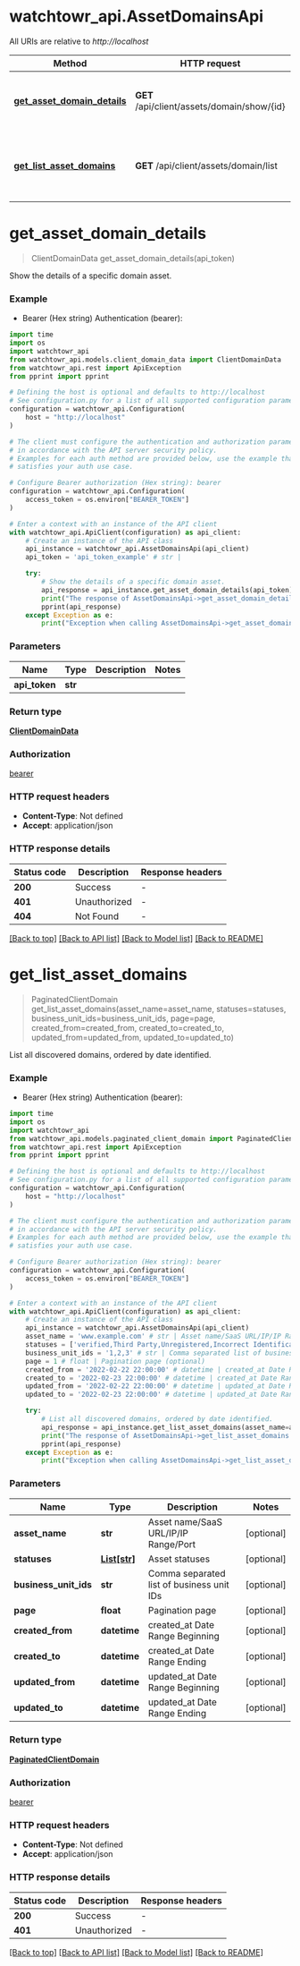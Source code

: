 # watchtowr_api.AssetDomainsApi

All URIs are relative to *http://localhost*

Method | HTTP request | Description
------------- | ------------- | -------------
[**get_asset_domain_details**](AssetDomainsApi.md#get_asset_domain_details) | **GET** /api/client/assets/domain/show/{id} | Show the details of a specific domain asset.
[**get_list_asset_domains**](AssetDomainsApi.md#get_list_asset_domains) | **GET** /api/client/assets/domain/list | List all discovered domains, ordered by date identified.


# **get_asset_domain_details**
> ClientDomainData get_asset_domain_details(api_token)

Show the details of a specific domain asset.

### Example

* Bearer (Hex string) Authentication (bearer):
```python
import time
import os
import watchtowr_api
from watchtowr_api.models.client_domain_data import ClientDomainData
from watchtowr_api.rest import ApiException
from pprint import pprint

# Defining the host is optional and defaults to http://localhost
# See configuration.py for a list of all supported configuration parameters.
configuration = watchtowr_api.Configuration(
    host = "http://localhost"
)

# The client must configure the authentication and authorization parameters
# in accordance with the API server security policy.
# Examples for each auth method are provided below, use the example that
# satisfies your auth use case.

# Configure Bearer authorization (Hex string): bearer
configuration = watchtowr_api.Configuration(
    access_token = os.environ["BEARER_TOKEN"]
)

# Enter a context with an instance of the API client
with watchtowr_api.ApiClient(configuration) as api_client:
    # Create an instance of the API class
    api_instance = watchtowr_api.AssetDomainsApi(api_client)
    api_token = 'api_token_example' # str | 

    try:
        # Show the details of a specific domain asset.
        api_response = api_instance.get_asset_domain_details(api_token)
        print("The response of AssetDomainsApi->get_asset_domain_details:\n")
        pprint(api_response)
    except Exception as e:
        print("Exception when calling AssetDomainsApi->get_asset_domain_details: %s\n" % e)
```



### Parameters

Name | Type | Description  | Notes
------------- | ------------- | ------------- | -------------
 **api_token** | **str**|  | 

### Return type

[**ClientDomainData**](ClientDomainData.md)

### Authorization

[bearer](../README.md#bearer)

### HTTP request headers

 - **Content-Type**: Not defined
 - **Accept**: application/json

### HTTP response details
| Status code | Description | Response headers |
|-------------|-------------|------------------|
**200** | Success |  -  |
**401** | Unauthorized |  -  |
**404** | Not Found |  -  |

[[Back to top]](#) [[Back to API list]](../README.md#documentation-for-api-endpoints) [[Back to Model list]](../README.md#documentation-for-models) [[Back to README]](../README.md)

# **get_list_asset_domains**
> PaginatedClientDomain get_list_asset_domains(asset_name=asset_name, statuses=statuses, business_unit_ids=business_unit_ids, page=page, created_from=created_from, created_to=created_to, updated_from=updated_from, updated_to=updated_to)

List all discovered domains, ordered by date identified.

### Example

* Bearer (Hex string) Authentication (bearer):
```python
import time
import os
import watchtowr_api
from watchtowr_api.models.paginated_client_domain import PaginatedClientDomain
from watchtowr_api.rest import ApiException
from pprint import pprint

# Defining the host is optional and defaults to http://localhost
# See configuration.py for a list of all supported configuration parameters.
configuration = watchtowr_api.Configuration(
    host = "http://localhost"
)

# The client must configure the authentication and authorization parameters
# in accordance with the API server security policy.
# Examples for each auth method are provided below, use the example that
# satisfies your auth use case.

# Configure Bearer authorization (Hex string): bearer
configuration = watchtowr_api.Configuration(
    access_token = os.environ["BEARER_TOKEN"]
)

# Enter a context with an instance of the API client
with watchtowr_api.ApiClient(configuration) as api_client:
    # Create an instance of the API class
    api_instance = watchtowr_api.AssetDomainsApi(api_client)
    asset_name = 'www.example.com' # str | Asset name/SaaS URL/IP/IP Range/Port (optional)
    statuses = ['verified,Third Party,Unregistered,Incorrect Identification,pending,VerifiedOutOfScope,VerifiedReducedAttack,Parked'] # List[str] | Asset statuses (optional)
    business_unit_ids = '1,2,3' # str | Comma separated list of business unit IDs (optional)
    page = 1 # float | Pagination page (optional)
    created_from = '2022-02-22 22:00:00' # datetime | created_at Date Range Beginning (optional)
    created_to = '2022-02-23 22:00:00' # datetime | created_at Date Range Ending (optional)
    updated_from = '2022-02-22 22:00:00' # datetime | updated_at Date Range Beginning (optional)
    updated_to = '2022-02-23 22:00:00' # datetime | updated_at Date Range Ending (optional)

    try:
        # List all discovered domains, ordered by date identified.
        api_response = api_instance.get_list_asset_domains(asset_name=asset_name, statuses=statuses, business_unit_ids=business_unit_ids, page=page, created_from=created_from, created_to=created_to, updated_from=updated_from, updated_to=updated_to)
        print("The response of AssetDomainsApi->get_list_asset_domains:\n")
        pprint(api_response)
    except Exception as e:
        print("Exception when calling AssetDomainsApi->get_list_asset_domains: %s\n" % e)
```



### Parameters

Name | Type | Description  | Notes
------------- | ------------- | ------------- | -------------
 **asset_name** | **str**| Asset name/SaaS URL/IP/IP Range/Port | [optional] 
 **statuses** | [**List[str]**](str.md)| Asset statuses | [optional] 
 **business_unit_ids** | **str**| Comma separated list of business unit IDs | [optional] 
 **page** | **float**| Pagination page | [optional] 
 **created_from** | **datetime**| created_at Date Range Beginning | [optional] 
 **created_to** | **datetime**| created_at Date Range Ending | [optional] 
 **updated_from** | **datetime**| updated_at Date Range Beginning | [optional] 
 **updated_to** | **datetime**| updated_at Date Range Ending | [optional] 

### Return type

[**PaginatedClientDomain**](PaginatedClientDomain.md)

### Authorization

[bearer](../README.md#bearer)

### HTTP request headers

 - **Content-Type**: Not defined
 - **Accept**: application/json

### HTTP response details
| Status code | Description | Response headers |
|-------------|-------------|------------------|
**200** | Success |  -  |
**401** | Unauthorized |  -  |

[[Back to top]](#) [[Back to API list]](../README.md#documentation-for-api-endpoints) [[Back to Model list]](../README.md#documentation-for-models) [[Back to README]](../README.md)

